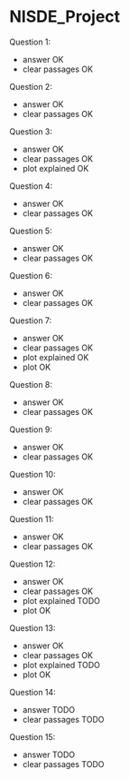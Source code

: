 # NISDE_Project

Question 1: </br>
- answer OK
- clear passages OK

Question 2: </br>
- answer OK
- clear passages OK

Question 3: </br>
- answer OK
- clear passages OK
- plot explained OK

Question 4: </br>
- answer OK
- clear passages OK

Question 5: </br>
- answer OK
- clear passages OK

Question 6: </br>
- answer OK
- clear passages OK

Question 7: </br>
- answer OK
- clear passages OK
- plot explained OK
- plot OK

Question 8: </br>
- answer OK
- clear passages OK

Question 9: </br>
- answer OK
- clear passages OK

Question 10: </br>
- answer OK
- clear passages OK

Question 11: </br>
- answer OK
- clear passages OK

Question 12: </br>
- answer OK
- clear passages OK
- plot explained TODO
- plot OK

Question 13: </br>
- answer OK
- clear passages OK
- plot explained TODO
- plot OK

Question 14: </br>
- answer TODO
- clear passages TODO

Question 15: </br>
- answer TODO
- clear passages TODO
